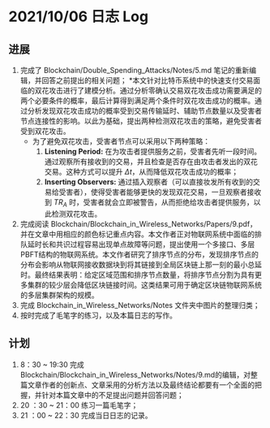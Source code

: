 # 2021/10/06 日志 Log

## 进展

1. 完成了 Blockchain/Double_Spending_Attacks/Notes/5.md 笔记的重新编辑，并回答之前提出的相关问题；
   *本文针对比特币系统中的快速支付交易面临的双花攻击进行了建模分析。通过分析零确认交易双花攻击成功需要满足的两个必要条件的概率，最后计算得到满足两个条件时双花攻击成功的概率。通过分析发现双花攻击成功的概率受到交易传输延时、辅助节点数量以及受害者节点连接性的影响。以此为基础，提出两种检测双花攻击的策略，避免受害者受到双花攻击。
   * 为了避免双花攻击，受害者节点可以采用以下两种策略：
     1. **Listening Period:** 在为攻击者提供服务之前，受害者先听一段时间。通过观察所有接收到的交易，并且检查是否存在由攻击者发出的双花交易。这种方式可以提升 $\Delta t$，从而降低双花攻击成功的概率；
     2. **Inserting Observers:** 通过插入观察者（可以直接妆发所有收到的交易给受害者），使得受害者能够更快的发现双花交易，一旦观察者接收到 $TR_A$ 时，受害者就会立即被警告，从而拒绝给攻击者提供服务，以此检测双花攻击。
2. 完成阅读 Blockchain/Blockchain_in_Wireless_Networks/Papers/9.pdf，并在文章中用相应的颜色标记重点内容。本文作者正对物联网系统中面临的排队延时长和共识过程容易出现单点故障等问题，提出使用一个多接口、多层PBFT结构的物联网系统。本文作者研究了排序节点的分布，发现排序节点的分布会影响从物联网接收数据块到将其链接到全局区块链上那一刻的最小总延时。最终结果表明：给定区域范围和排序节点数量，将排序节点分割为具有更多集群的较少层会降低区块链接时间。这类结果可用于确定区块链物联网系统的多层集群架构的规模。
3. 完成 Blockchain_in_Wireless_Networks/Notes 文件夹中图片的整理归类；
4. 按时完成了毛笔字的练习，以及本篇日志的写作。


## 计划

1. 8：30 ~ 19:30 完成 Blockchain/Blockchain_in_Wireless_Networks/Notes/9.md的编辑，对整篇文章作者的创新点、文章采用的分析方法以及最终结论都要有一个全面的把握，并针对本篇文章中的不足提出问题并回答问题；
2. 20 ：30 ~ 21：00 练习一篇毛笔字；
3. 21 ：00 ~ 22：30 完成当日日志的记录。
